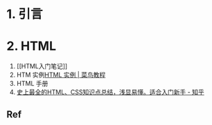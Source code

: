 # 1. 引言 

# 2. HTML  
1. [[HTML入门笔记]]
2. HTM 实例[HTML 实例 | 菜鸟教程](https://www.runoob.com/html/html-examples.html)
3. HTML 手册
4. [史上最全的HTML、CSS知识点总结，浅显易懂。适合入门新手 - 知乎](https://zhuanlan.zhihu.com/p/62967499)


## Ref 